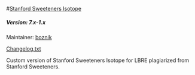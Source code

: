 #[Stanford Sweeteners Isotope](https://github.com/SU-LBRE/stanford_sweeteners_isotope)
##### Version: 7.x-1.x

Maintainer: [boznik](https://github.com/boznik)

[Changelog.txt](CHANGELOG.txt)

Custom version of Stanford Sweeteners Isotope for LBRE plagiarized from Stanford Sweeteners.
